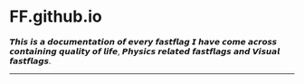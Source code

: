 # FF.github.io
𝙏𝙝𝙞𝙨 𝙞𝙨 𝙖 𝙙𝙤𝙘𝙪𝙢𝙚𝙣𝙩𝙖𝙩𝙞𝙤𝙣 𝙤𝙛 𝙚𝙫𝙚𝙧𝙮 𝙛𝙖𝙨𝙩𝙛𝙡𝙖𝙜 𝙄 𝙝𝙖𝙫𝙚 𝙘𝙤𝙢𝙚 𝙖𝙘𝙧𝙤𝙨𝙨
𝙘𝙤𝙣𝙩𝙖𝙞𝙣𝙞𝙣𝙜 𝙦𝙪𝙖𝙡𝙞𝙩𝙮 𝙤𝙛 𝙡𝙞𝙛𝙚, 𝙋𝙝𝙮𝙨𝙞𝙘𝙨 𝙧𝙚𝙡𝙖𝙩𝙚𝙙 𝙛𝙖𝙨𝙩𝙛𝙡𝙖𝙜𝙨 𝙖𝙣𝙙 𝙑𝙞𝙨𝙪𝙖𝙡 𝙛𝙖𝙨𝙩𝙛𝙡𝙖𝙜𝙨.

___
